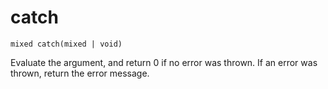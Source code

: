 # catch

`mixed catch(mixed | void)`

Evaluate the argument, and return 0 if no error was thrown. If an error was thrown,
return the error message.
